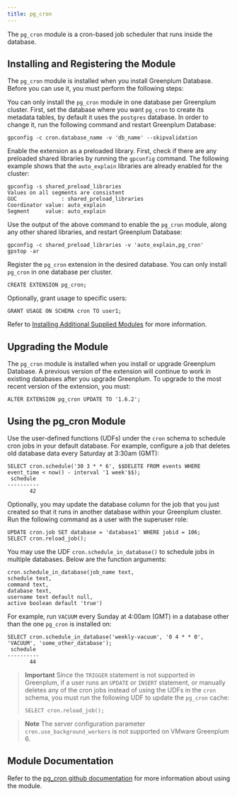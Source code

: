 ```yaml
---
title: pg_cron 
---
```


The `pg_cron` module is a cron-based job scheduler that runs inside the database.

## <a id="topic_reg"></a>Installing and Registering the Module

The `pg_cron` module is installed when you install Greenplum Database. Before you can use it, you must perform the following steps:

You can only install the `pg_cron` module in one database per Greenplum cluster. First, set the database where you want `pg_cron` to create its metadata tables, by default it uses the `postgres` database. In order to change it, run the following command and restart Greenplum Database:

```
gpconfig -c cron.database_name -v 'db_name' --skipvalidation
```

Enable the extension as a preloaded library. First, check if there are any preloaded shared libraries by running the `gpconfig` command. The following example shows that the `auto_explain` libraries are already enabled for the cluster:

```
gpconfig -s shared_preload_libraries
Values on all segments are consistent
GUC              : shared_preload_libraries
Coordinator value: auto_explain
Segment     value: auto_explain
```

Use the output of the above command to enable the `pg_cron` module, along any other shared libraries, and restart Greenplum Database:

```
gpconfig -c shared_preload_libraries -v 'auto_explain,pg_cron'
gpstop -ar 
```

Register the `pg_cron` extension in the desired database. You can only install `pg_cron` in one database per cluster.

```
CREATE EXTENSION pg_cron;
```

Optionally, grant usage to specific users:

```
GRANT USAGE ON SCHEMA cron TO user1;
```

Refer to [Installing Additional Supplied Modules](../../install_guide/install_modules.html) for more information.

## <a id="topic_upgrading"></a>Upgrading the Module

The `pg_cron` module is installed when you install or upgrade Greenplum Database. A previous version of the extension will continue to work in existing databases after you upgrade Greenplum. To upgrade to the most recent version of the extension, you must:

```
ALTER EXTENSION pg_cron UPDATE TO '1.6.2';
```

## <a id="topic_using"></a>Using the pg_cron Module

Use the user-defined functions (UDFs) under the `cron` schema to schedule cron jobs in your default database. For example, configure a job that deletes old database data every Saturday at 3:30am (GMT):

```
SELECT cron.schedule('30 3 * * 6', $$DELETE FROM events WHERE event_time < now() - interval '1 week'$$);
 schedule
----------
       42
```

Optionally, you may update the database column for the job that you just created so that it runs in another database within your Greenplum cluster. Run the following command as a user with the superuser role:

```
UPDATE cron.job SET database = 'database1' WHERE jobid = 106;
SELECT cron.reload_job();
```

You may use the UDF `cron.schedule_in_database()` to schedule jobs in multiple databases. Below are the function arguments:

```
cron.schedule_in_database(job_name text,
schedule text,
command text,
database text,
username text default null,
active boolean default 'true')
```

For example, run `VACUUM` every Sunday at 4:00am (GMT) in a database other than the one `pg_cron` is installed on:

```
SELECT cron.schedule_in_database('weekly-vacuum', '0 4 * * 0', 'VACUUM', 'some_other_database');
 schedule
----------
       44
```

> **Important** Since the `TRIGGER` statement is not supported in Greenplum, if a user runs an `UPDATE` or `INSERT` statement, or manually deletes any of the cron jobs instead of using the UDFs in the `cron` schema, you must run the following UDF to update the `pg_cron` cache:
>
> ```
> SELECT cron.reload_job();
> ```

> **Note** The server configuration parameter `cron.use_background_workers` is not supported on VMware Greenplum 6.

## <a id="topic_docs"></a>Module Documentation

Refer to the [pg_cron github documentation](https://github.com/citusdata/pg_cron/tree/main) for more information about using the module.
